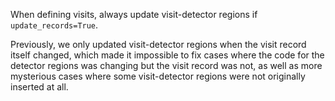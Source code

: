 When defining visits, always update visit-detector regions if `update_records=True`.

Previously, we only updated visit-detector regions when the visit record itself changed, which made it impossible to fix cases where the code for the detector regions was changing but the visit record was not, as well as more mysterious cases where some visit-detector regions were not originally inserted at all.
